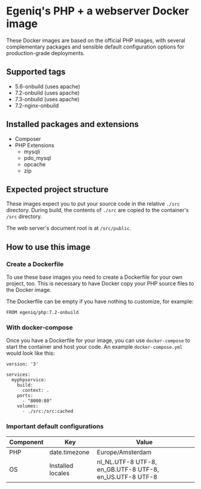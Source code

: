 # Egeniq's PHP + a webserver Docker image

These Docker images are based on the official PHP images, 
with several complementary packages and sensible default 
configuration options for production-grade deployments.

## Supported tags

* 5.6-onbuild (uses apache)
* 7.2-onbuild (uses apache)
* 7.3-onbuild (uses apache)
* 7.2-nginx-onbuild

## Installed packages and extensions
* Composer
* PHP Extensions
    * mysqli
    * pdo_mysql
    * opcache
    * zip

## Expected project structure

These images expect you to put your source code in the relative `./src` directory. 
During build, the contents of `./src` are copied to the container's `/src` directory.

The web server's document root is at `/src/public`.

## How to use this image

### Create a Dockerfile
To use these base images you need to create a Dockerfile for your own project, too.
This is necessary to have Docker copy your PHP source files to the Docker image.

The Dockerfile can be empty if you have nothing to customize, for example:

```
FROM egeniq/php:7.2-onbuild
```


### With docker-compose

Once you have a Dockerfile for your image, you can use `docker-compose` to start the container and host your code.
An example `docker-compose.yml` would look like this:

```
version: '3'

services:
  myphpservice:
    build:
      context: .
    ports:
      - "8000:80"
    volumes:
      - ./src:/src:cached
```

### Important default configurations

| Component | Key               | Value                                                   |
| ----------| ----------------- | ------------------------------------------------------- |
| PHP       | date.timezone     | Europe/Amsterdam                                        |
| OS        | Installed locales | nl_NL.UTF-8 UTF-8, en_GB.UTF-8 UTF-8, en_US.UTF-8 UTF-8 |
